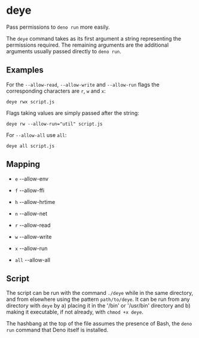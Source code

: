 # deye

Pass permissions to `deno run` more easily.

The `deye` command takes as its first argument a string representing the permissions required. The remaining arguments are the additional arguments usually passed directly to `deno run`.

## Examples

For the `--allow-read`, `--allow-write` and `--allow-run` flags the corresponding characters are `r`, `w` and `x`:

```shell
deye rwx script.js
```

Flags taking values are simply passed after the string:

```shell
deye rw --allow-run="util" script.js
```

For `--allow-all` use `all`:

```shell
deye all script.js
```

## Mapping

- `e` --allow-env
- `f` --allow-ffi
- `h` --allow-hrtime
- `n` --allow-net
- `r` --allow-read
- `w` --allow-write
- `x` --allow-run

- `all` --allow-all

## Script

The script can be run with the command `./deye` while in the same directory, and from elsewhere using the pattern `path/to/deye`. It can be run from any directory with `deye` by a) placing it in the '/bin' or '/usr/bin' directory and b) making it executable, if not already, with `chmod +x deye`.

The hashbang at the top of the file assumes the presence of Bash, the `deno run` command that Deno itself is installed.
